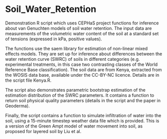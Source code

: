 # Soil_Water_Retention
Demonstration R script which uses CEPHaS project functions for inference about van Genuchten models of soil water retention.  The input data are measurements of the volumetric water content of the soil at a standard set of tensions (expressed in kPa, positive values).

The functions use the saem library for estimation of non-linear mixed effects models.  They are set up for inference about differences between the water retention curve (SWRC) of soils in different categories (e.g. experimental treatments, in this case two contrasting classes of the World Reference Base classification).  The soil data are from Kenya, extracted from the WOSIS data base, available under the CC-BY-NC licence. Details are in the script file Kenya.R.

The script also demonstrates parametric bootstrap estimation of the estimation distribution of the SWRC parameters.  It contains a function to return soil physical quality parameters (details in the script and the paper in Geoderma).  

Finally, the script contains a function to simulate infiltration of water into the soil, using a 15-minute timestep weather data file which is provided.  This is a version of the Green Ampt model of water movement into soil, as proposed for layered soil by Liu et al.


